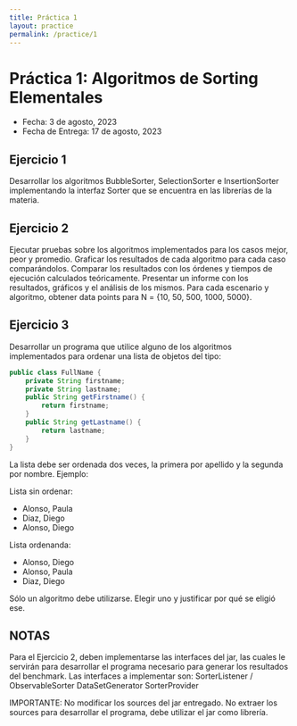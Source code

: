 ```yaml
---
title: Práctica 1
layout: practice
permalink: /practice/1
---
```


# Práctica 1: Algoritmos de Sorting Elementales

* Fecha: 3 de agosto, 2023
* Fecha de Entrega: 17 de agosto, 2023

## Ejercicio 1

Desarrollar los algoritmos BubbleSorter, SelectionSorter e InsertionSorter implementando la interfaz Sorter que se encuentra en las librerías de la materia.

## Ejercicio 2

Ejecutar pruebas sobre los algoritmos implementados para los casos mejor, peor y promedio. 
Graficar los resultados de cada algoritmo para cada caso comparándolos. 
Comparar los resultados con los órdenes y tiempos de ejecución calculados teóricamente.
Presentar un informe con los resultados, gráficos y el análisis de los mismos.
Para cada escenario y algoritmo, obtener data points para N = {10, 50, 500, 1000, 5000}.

## Ejercicio 3

Desarrollar un programa que utilice alguno de los algoritmos implementados para ordenar una lista de objetos del tipo:

```java
public class FullName {
	private String firstname;
	private String lastname;
	public String getFirstname() {
		return firstname;
	}
	public String getLastname() {
		return lastname;
	}
}
```

La lista debe ser ordenada dos veces, la primera por apellido y la segunda por nombre. 
Ejemplo:

Lista sin ordenar:

* Alonso, Paula
* Diaz, Diego
* Alonso, Diego

Lista ordenanda:

* Alonso, Diego
* Alonso, Paula
* Diaz, Diego

Sólo un algoritmo debe utilizarse. Elegir uno y justificar por qué se eligió ese.

## NOTAS

Para el Ejercicio 2, deben implementarse las interfaces del jar, las cuales le servirán para desarrollar el programa necesario para generar los resultados del benchmark.
Las interfaces a implementar son:
SorterListener / ObservableSorter
DataSetGenerator
SorterProvider

IMPORTANTE:
No modificar los sources del jar entregado.
No extraer los sources para desarrollar el programa, debe utilizar el jar como librería.
